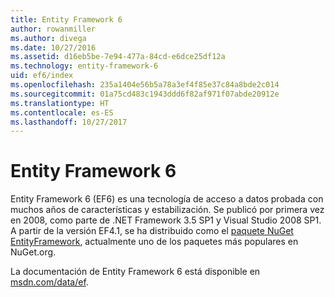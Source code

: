 ```yaml
---
title: Entity Framework 6
author: rowanmiller
ms.author: divega
ms.date: 10/27/2016
ms.assetid: d16eb5be-7e94-477a-84cd-e6dce25df12a
ms.technology: entity-framework-6
uid: ef6/index
ms.openlocfilehash: 235a1404e56b5a78a3ef4f85e37c84a8bde2c014
ms.sourcegitcommit: 01a75cd483c1943ddd6f82af971f07abde20912e
ms.translationtype: HT
ms.contentlocale: es-ES
ms.lasthandoff: 10/27/2017
---
```

# <a name="entity-framework-6"></a>Entity Framework 6

Entity Framework 6 (EF6) es una tecnología de acceso a datos probada con muchos años de características y estabilización. Se publicó por primera vez en 2008, como parte de .NET Framework 3.5 SP1 y Visual Studio 2008 SP1. A partir de la versión EF4.1, se ha distribuido como el [paquete NuGet EntityFramework](https://www.nuget.org/packages/EntityFramework/), actualmente uno de los paquetes más populares en NuGet.org.

La documentación de Entity Framework 6 está disponible en [msdn.com/data/ef](http://msdn.com/data/ef).
